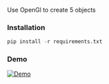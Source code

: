 Use OpenGl to create 5 objects

### Installation
```python
pip install -r requirements.txt
```

### Demo
[![Demo](https://img.youtube.com/vi/aCDWEMng1qc/0.jpg)](https://youtube.com/shorts/aCDWEMng1qc)